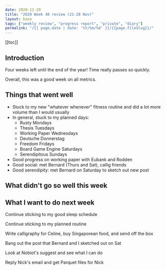 ```yaml
---
date: 2020-11-29
title: "2020 Week 48 review (21-28 Nov)"
layout: base
tags: ["weekly review", "progress report", "private", "diary"]
permalink: "/{{ page.date | date: '%Y/%m/%d' }}/{{page.fileSlug}}/" 
---
```


<div class = "toc">

[[toc]]

</div>

## Introduction

Four weeks left until the end of the year!
Time really passes so quickly.

Overall, this was a good week on all metrics.

## Things that went well

- Stuck to my new "whatever whenever" fitness routine
    and did a lot more volume than I would usually
- In general, stuck to my planned days:
  - Rusty Mondays
  - Thesis Tuesdays
  - Working Paper Wednesdays
  - Deutsche Donnerstag
  - Freedom Fridays
  - Board Game Engine Saturdays
  - Serendipitous Sundays
- Good progress on working paper with Eubank and Rodden
- Good social: met Bernard (Thurs and Sat), callig friends
- Good serendipity: met Bernard on Saturday to sketch out new post

## What didn't go so well this week

## What I want to do next week

Continue sticking to my good sleep schedule

Continue sticking to my planned routine

Write calligraphy for Celine,
buy Singaporean food,
and send off the box

Bang out the post that Bernard and I sketched out on Sat

Look at Nobiot's suggest and see what I can do

Reply Nick's email and get Parquet files for Nick
